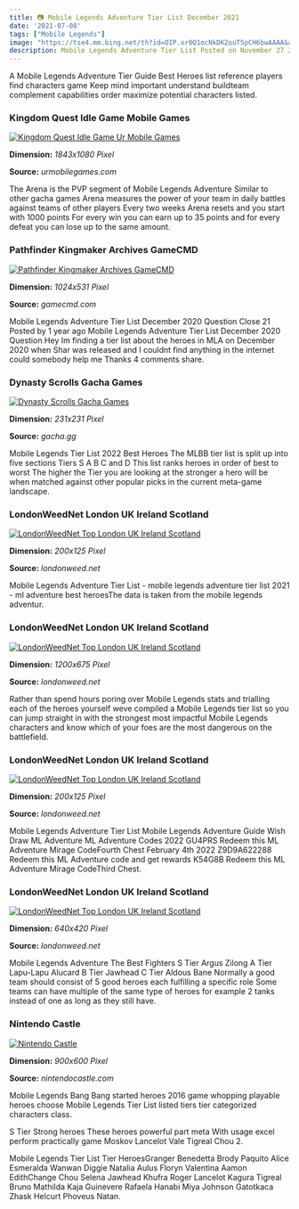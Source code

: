 ```yaml
---
title: 📷 Mobile Legends Adventure Tier List December 2021
date: '2021-07-08'
tags: ["Mobile Legends"]
image: "https://tse4.mm.bing.net/th?id=OIP.xr0Q1ocNkDK2ouTSpCH6bwAAAA&amp;pid=15.1"
description: Mobile Legends Adventure Tier List Posted on November 27 2019 November 29 2019 by RUSH For Fun 27 Nov After the massive success of Mobile Legends Bang Bang t
---
```




A Mobile Legends Adventure Tier Guide Best Heroes list reference players find characters game Keep mind important understand buildteam complement capabilities order maximize potential characters listed.



### Kingdom Quest Idle Game Mobile Games

[![Kingdom Quest Idle Game  Ur Mobile Games](https://i0.wp.com/urmobilegames.com/wp-content/uploads/2022/02/Kingdom-Quest-Idle-Game-Beginner-Guide.jpg?fit=1843%2C1080&amp;ssl=1)](https://i0.wp.com/urmobilegames.com/wp-content/uploads/2022/02/Kingdom-Quest-Idle-Game-Beginner-Guide.jpg?fit=1843%2C1080&amp;ssl=1)


**Dimension:** _1843x1080 Pixel_ 

**Source:** _urmobilegames.com_ 


The Arena is the PVP segment of Mobile Legends Adventure Similar to other gacha games Arena measures the power of your team in daily battles against teams of other players Every two weeks Arena resets and you start with 1000 points For every win you can earn up to 35 points and for every defeat you can lose up to the same amount.


### Pathfinder Kingmaker Archives GameCMD

[![Pathfinder Kingmaker Archives  GameCMD](https://www.gamecmd.com/wp-content/uploads/2018/12/pathfinder-kingdom-cheat-codes-1024x531.jpg)](https://www.gamecmd.com/wp-content/uploads/2018/12/pathfinder-kingdom-cheat-codes-1024x531.jpg)


**Dimension:** _1024x531 Pixel_ 

**Source:** _gamecmd.com_ 


Mobile Legends Adventure Tier List December 2020 Question Close 21 Posted by 1 year ago Mobile Legends Adventure Tier List December 2020 Question Hey Im finding a tier list about the heroes in MLA on December 2020 when Shar was released and I couldnt find anything in the internet could somebody help me Thanks 4 comments share.


### Dynasty Scrolls Gacha Games

[![Dynasty Scrolls  Gacha Games](https://www.gacha.gg/wp-content/uploads/2021/01/DS_BG_IMG-231x231.jpg)](https://www.gacha.gg/wp-content/uploads/2021/01/DS_BG_IMG-231x231.jpg)


**Dimension:** _231x231 Pixel_ 

**Source:** _gacha.gg_ 


Mobile Legends Tier List 2022 Best Heroes The MLBB tier list is split up into five sections Tiers S A B C and D This list ranks heroes in order of best to worst The higher the Tier you are looking at the stronger a hero will be when matched against other popular picks in the current meta-game landscape.


### LondonWeedNet London UK Ireland Scotland 

[![LondonWeedNet  Top London  UK  Ireland  Scotland ](http://comprarmarihuanamadrid.es/wp-content/uploads/2021/04/WAXX.png)](http://comprarmarihuanamadrid.es/wp-content/uploads/2021/04/WAXX.png)


**Dimension:** _200x125 Pixel_ 

**Source:** _londonweed.net_ 


Mobile Legends Adventure Tier List - mobile legends adventure tier list 2021 - ml adventure best heroesThe data is taken from the mobile legends adventur.


### LondonWeedNet London UK Ireland Scotland 

[![LondonWeedNet  Top London  UK  Ireland  Scotland ](https://londonweed.net/wp-content/uploads/2020/10/walesweed-1200x675.jpg)](https://londonweed.net/wp-content/uploads/2020/10/walesweed-1200x675.jpg)


**Dimension:** _1200x675 Pixel_ 

**Source:** _londonweed.net_ 


Rather than spend hours poring over Mobile Legends stats and trialling each of the heroes yourself weve compiled a Mobile Legends tier list so you can jump straight in with the strongest most impactful Mobile Legends characters and know which of your foes are the most dangerous on the battlefield.


### LondonWeedNet London UK Ireland Scotland 

[![LondonWeedNet  Top London  UK  Ireland  Scotland ](http://comprarmarihuanamadrid.es/wp-content/uploads/2021/04/3.jpg)](http://comprarmarihuanamadrid.es/wp-content/uploads/2021/04/3.jpg)


**Dimension:** _200x125 Pixel_ 

**Source:** _londonweed.net_ 


Mobile Legends Adventure Tier List Mobile Legends Adventure Guide Wish Draw ML Adventure ML Adventure Codes 2022 GU4PRS Redeem this ML Adventure Mirage CodeFourth Chest February 4th 2022 Z9D9A622288 Redeem this ML Adventure code and get rewards K54G8B Redeem this ML Adventure Mirage CodeThird Chest.


### LondonWeedNet London UK Ireland Scotland 

[![LondonWeedNet  Top London  UK  Ireland  Scotland ](https://londonweed.net/wp-content/uploads/2020/10/irelandcannabis.jpg)](https://londonweed.net/wp-content/uploads/2020/10/irelandcannabis.jpg)


**Dimension:** _640x420 Pixel_ 

**Source:** _londonweed.net_ 


Mobile Legends Adventure The Best Fighters S Tier Argus Zilong A Tier Lapu-Lapu Alucard B Tier Jawhead C Tier Aldous Bane Normally a good team should consist of 5 good heroes each fulfilling a specific role Some teams can have multiple of the same type of heroes for example 2 tanks instead of one as long as they still have.


### Nintendo Castle

[![Nintendo Castle](https://www.nintendocastle.com/images/articles/nintendo-hq.jpg)](https://www.nintendocastle.com/images/articles/nintendo-hq.jpg)


**Dimension:** _900x600 Pixel_ 

**Source:** _nintendocastle.com_ 



Mobile Legends Bang Bang started heroes 2016 game whopping playable heroes choose Mobile Legends Tier List listed tiers tier categorized characters class.


S Tier Strong heroes These heroes powerful part meta With usage excel perform practically game Moskov Lancelot Vale Tigreal Chou 2.


Mobile Legends Tier List Tier HeroesGranger Benedetta Brody Paquito Alice Esmeralda Wanwan Diggie Natalia Aulus Floryn Valentina Aamon EdithChange Chou Selena Jawhead Khufra Roger Lancelot Kagura Tigreal Bruno Mathilda Kaja Guinevere Rafaela Hanabi Miya Johnson Gatotkaca Zhask Helcurt Phoveus Natan.




